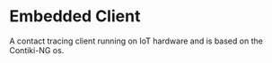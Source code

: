 # Embedded Client
A contact tracing client running on IoT hardware and is based on the Contiki-NG os.
